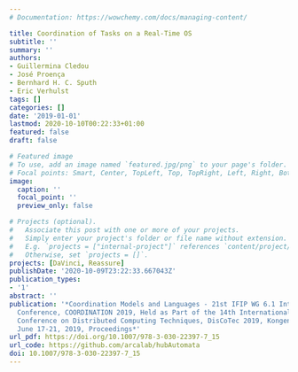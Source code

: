 ```yaml
---
# Documentation: https://wowchemy.com/docs/managing-content/

title: Coordination of Tasks on a Real-Time OS
subtitle: ''
summary: ''
authors:
- Guillermina Cledou
- José Proença
- Bernhard H. C. Sputh
- Eric Verhulst
tags: []
categories: []
date: '2019-01-01'
lastmod: 2020-10-10T00:22:33+01:00
featured: false
draft: false

# Featured image
# To use, add an image named `featured.jpg/png` to your page's folder.
# Focal points: Smart, Center, TopLeft, Top, TopRight, Left, Right, BottomLeft, Bottom, BottomRight.
image:
  caption: ''
  focal_point: ''
  preview_only: false

# Projects (optional).
#   Associate this post with one or more of your projects.
#   Simply enter your project's folder or file name without extension.
#   E.g. `projects = ["internal-project"]` references `content/project/deep-learning/index.md`.
#   Otherwise, set `projects = []`.
projects: [DaVinci, Reassure]
publishDate: '2020-10-09T23:22:33.667043Z'
publication_types:
- '1'
abstract: ''
publication: '*Coordination Models and Languages - 21st IFIP WG 6.1 International
  Conference, COORDINATION 2019, Held as Part of the 14th International Federated
  Conference on Distributed Computing Techniques, DisCoTec 2019, Kongens Lyngby, Denmark,
  June 17-21, 2019, Proceedings*'
url_pdf: https://doi.org/10.1007/978-3-030-22397-7_15
url_code: https://github.com/arcalab/hubAutomata
doi: 10.1007/978-3-030-22397-7_15
---
```

